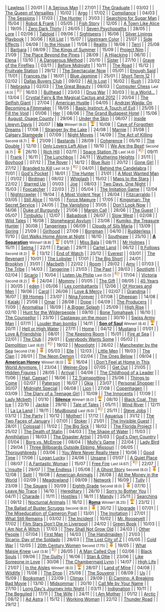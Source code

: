 | [Lawless](http://www.imdb.com/title/tt1212450/) | | 20/01 |
| [A Serious Man](http://www.imdb.com/title/tt1019452/) | | 27/01 |
| [The Graduate](http://www.imdb.com/title/tt0061722/) | | 03/02 |
| [The Queen of Versailles](http://www.imdb.com/title/tt2125666/) | | 10/02 |
| [Argo](http://www.imdb.com/title/tt1024648/) | | 17/02 |
| [Compliance](http://www.imdb.com/title/tt1971352/) | | 04/03 |
| [The Sessions](http://www.imdb.com/title/tt1866249/) | | 17/03 |
| [The Hunter](http://www.imdb.com/title/tt1703148/) | | 31/03 |
| [Searching for Sugar Man](http://www.imdb.com/title/tt2125608/) | | 15/04 |
| [Robot & Frank](http://www.imdb.com/title/tt1990314/) | | 05/05 |
| [Fish Story](http://www.imdb.com/title/tt1244666/) | | 12/05 |
| [A Town Like Alice](http://www.imdb.com/title/tt0049871/) | | 19/05 |
| [Zero Dark Thirty](http://www.imdb.com/title/tt1790885/) | | 26/05 |
| [Seven Psychopaths](http://www.imdb.com/title/tt1931533/) | | 28/05 |
| [Lore](http://www.imdb.com/title/tt1996310/) | | 02/06 |
| [Tabloid](http://www.imdb.com/title/tt1704619/) | | 09/06 |
| [Sightseers](http://www.imdb.com/title/tt2023690/) | | 16/06 |
| [Silver Linings Playbook](http://www.imdb.com/title/tt1045658/) | | 30/06 |
| [Kill List](http://www.imdb.com/title/tt1788391/) | | 15/07 |
| [Upstream Color](http://www.imdb.com/title/tt2084989/) | | 21/07 |
| [Side Effects](http://www.imdb.com/title/tt2053463/) | | 04/08 |
| [In the House](http://www.imdb.com/title/tt1964624/) | | 11/08 |
| [Reality](http://www.imdb.com/title/tt1846487/) | | 18/08 |
| [Terri](http://www.imdb.com/title/tt1687281/) | | 25/08 |
| [Barbara](http://www.imdb.com/title/tt2178941/) | | 08/09 |
| [The Kings of Summer](http://www.imdb.com/title/tt2179116/) | | 15/09 |
| [Project Nim](http://www.imdb.com/title/tt1814836/) | | 21/09 |
| [The Place Beyond the Pines](http://www.imdb.com/title/tt1817273/) | | 28/09 |
| [A Hijacking](http://www.imdb.com/title/tt2216240/) | | 06/10 |
| [Elena](http://www.imdb.com/title/tt1925421/) | | 13/10 |
| [A Dangerous Method](http://www.imdb.com/title/tt1571222/) | | 20/10 |
| [Sister](http://www.imdb.com/title/tt2062969/) | | 27/10 |
| [Grave of the Fireflies](http://www.imdb.com/title/tt0095327/) | | 03/11 |
| [Before Midnight](http://www.imdb.com/title/tt2209418/) | | 10/11 |
| [The Road](http://www.imdb.com/title/tt0898367/) | | 15/12 |
| [Fruitvale Station](http://www.imdb.com/title/tt2334649/) | | 29/12 |
| [The Spectacular Now](http://www.imdb.com/title/tt1714206/) | | 05/01 |
| [Enough Said](http://www.imdb.com/title/tt2390361/) | | 11/01 |
| [Frances Ha](http://www.imdb.com/title/tt2347569/) | | 18/01 |
| [Blue Jasmine](http://www.imdb.com/title/tt2334873/) | | 25/01 |
| [Short Term 12](http://www.imdb.com/title/tt2370248/) | | 02/02 |
| [Dallas Buyers Club](http://www.imdb.com/title/tt0790636/) | | 09/02 |
| [All Is Lost](http://www.imdb.com/title/tt2017038/) | | 16/02 |
| [Rush](http://www.imdb.com/title/tt1979320/) | | 23/02 |
| [Nebraska](http://www.imdb.com/title/tt1821549/) | | 02/03 |
| [The Great Beauty](http://www.imdb.com/title/tt2358891/) | | 09/03 |
| [Computer Chess](http://www.imdb.com/title/tt2007360/) <small>Last (4.0)</small> | ![Last](images/last.png) | 16/03 |
| [Bullhead](http://www.imdb.com/title/tt1821593/) | | 23/03 |
| [Drug War](http://www.imdb.com/title/tt2165735/) | | 30/03 |
| [In a World...](http://www.imdb.com/title/tt2294677/) | | 13/04 |
| [Crystal Fairy & the Magical Cactus and 2012](http://www.imdb.com/title/tt2332579/) | | 20/04 |
| [The Selfish Giant](http://www.imdb.com/title/tt2304426/) | | 27/04 |
| [American Hustle](http://www.imdb.com/title/tt1800241/) | | 04/05 |
| [Andrzej Wajda: On Becoming a Filmmaker](http://www.imdb.com/title/tt0466528/) | | 18/05 |
| [Basic Instinct: A Touch of Evil](http://www.imdb.com/title/tt2298261/) | | 25/05 |
| [Fill the Void](http://www.imdb.com/title/tt2219514/) | | 01/06 |
| [Her](http://www.imdb.com/title/tt1798709/) | | 08/06 |
| [The Grand Budapest Hotel](http://www.imdb.com/title/tt2278388/) | | 15/06 |
| [August: Osage County](http://www.imdb.com/title/tt1322269/) | | 29/06 |
| [Under the Skin](http://www.imdb.com/title/tt1441395/) | | 06/07 |
| [Inside Llewyn Davis](http://www.imdb.com/title/tt2042568/) | | 20/07 |
| [**Ida**](http://www.imdb.com/title/tt2718492/) <small>Winner! (9.0)</small> | ![Winner!](/images/first.png) | 10/08 |
| [Cave of Forgotten Dreams](http://www.imdb.com/title/tt1664894/) | | 17/08 |
| [Stranger by the Lake](http://www.imdb.com/title/tt2852458/) | | 24/08 |
| [Marnie](http://www.imdb.com/title/tt0058329/) | | 31/08 |
| [Calgary Stampede](http://www.imdb.com/title/tt0040200/) | | 07/09 |
| [Night Moves](http://www.imdb.com/title/tt2043933/) | | 14/09 |
| [The Act of Killing](http://www.imdb.com/title/tt2375605/) <small>Second (8.7)</small> | ![Second](/images/second.png) | 21/09 |
| [Bastards](http://www.imdb.com/title/tt0460012/) | | 28/09 |
| [Coherence](http://www.imdb.com/title/tt2866360/) | | 05/10 |
| [The Double](http://www.imdb.com/title/tt1825157/) | | 12/10 |
| [Only Lovers Left Alive](http://www.imdb.com/title/tt1714915/) | | 19/10 |
| [We Are the Best!](http://www.imdb.com/title/tt2364975/) <small>Second (8.7)</small> | ![Second](/images/second.png) | 26/10 |
| [Rich Hill](http://www.imdb.com/title/tt2548738/) | | 02/11 |
| [Space Station 76](http://www.imdb.com/title/tt2369317/) <small>Last (4.0)</small> | ![Last](images/last.png) | 09/11 |
| [Frank](http://www.imdb.com/title/tt1605717/) | | 16/11 |
| [The Lunchbox](http://www.imdb.com/title/tt2350496/) | | 24/11 |
| [Wuthering Heights](http://www.imdb.com/title/tt0032145/) | | 31/11 |
| [Boyhood](http://www.imdb.com/title/tt1065073/) | | 07/12 |
| [The Rover](http://www.imdb.com/title/tt2345737/) | | 14/12 |
| [Blue Ruin](http://www.imdb.com/title/tt2359024/) | | 20/12 |
| [Gone Girl](http://www.imdb.com/title/tt2267998/) | | 27/12 |
| [Branded to Kill](http://www.imdb.com/title/tt0061882/) <small>Last (4.5)</small> | ![Last](images/last.png) | 04/01 |
| [Behind the Candelabra](http://www.imdb.com/title/tt1291580/) | | 11/01 |
| [God's Pocket](http://www.imdb.com/title/tt2920808/) | | 18/01 |
| [The Hunter](http://www.imdb.com/title/tt1703148/) | | 21/01 |
| [A Most Wanted Man](http://www.imdb.com/title/tt1972571/) | | 01/02 |
| [Birdman](http://www.imdb.com/title/tt0061237/) | | 08/02 |
| [Whiplash](http://www.imdb.com/title/tt2582802/) | | 15/02 |
| [Maps to the Stars](http://www.imdb.com/title/tt2172584/) | | 22/02 |
| [Starred Up](http://www.imdb.com/title/tt2567712/) | | 01/03 |
| [Joe](http://www.imdb.com/title/tt2382396/) | | 08/03 |
| [Two Days, One Night](http://www.imdb.com/title/tt2737050/) | | 15/03 |
| [Foxcatcher](http://www.imdb.com/title/tt1100089/) | | 22/03 |
| [71](http://www.imdb.com/title/tt2614684/) | | 05/04 |
| [The Imitation Game](http://www.imdb.com/title/tt2084970/) | | 12/04 |
| [Nightcrawler](http://www.imdb.com/title/tt2872718/) | | 19/04 |
| [A Most Violent Year](http://www.imdb.com/title/tt2937898/) | | 26/04 |
| [Fitzcarraldo](http://www.imdb.com/title/tt0083946/) | | 03/05 |
| [Still Alice](http://www.imdb.com/title/tt3316960/) | | 10/05 |
| [Force Majeure](http://www.imdb.com/title/tt2121382/) | | 17/05 |
| [Kingsman: The Secret Service](https://www.imdb.com/title/tt2802144/) | | 24/05 |
| [The Vanishing](http://www.imdb.com/title/tt0096163/) | | 31/05 |
| [Don't Look Now](http://www.imdb.com/title/tt0069995/) | | 14/06 |
| [Duke of Burgundy](http://www.imdb.com/title/tt2570858/) | | 21/06 |
| [Margin Call](http://www.imdb.com/title/tt1615147/) | | 28/06 |
| [The Guest](http://www.imdb.com/title/tt2980592/) | | 05/07 |
| [Timbuktu](http://www.imdb.com/title/tt3409392/) | | 12/07 |
| [Babadook](http://www.imdb.com/title/tt2321549/) | | 26/07 |
| [Slow West](http://www.imdb.com/title/tt3205376/) | | 02/08 |
| [Wild Tales](http://www.imdb.com/title/tt3011894/) | | 16/08 |
| [Stonehearst Asylum](http://www.imdb.com/title/tt1772264/) | | 23/08 |
| [Kumiko, the Treasure Hunter](http://www.imdb.com/title/tt3263614/) | | 30/08 |
| [Tangerines](http://www.imdb.com/title/tt2991224/) | | 06/09 |
| [Clouds of Sils Maria](http://www.imdb.com/title/tt2452254/) | | 13/09 |
| [Spring](http://www.imdb.com/title/tt3395184/) | | 21/09 |
| [Girlhood](http://www.imdb.com/title/tt3655522/) | | 27/09 |
| [Borgman](http://www.imdb.com/title/tt1954315/) | | 04/10 |
| [Rudderless](http://www.imdb.com/title/tt1798243/) | | 11/10 |
| [Girl Walks Home Alone at Night](http://www.imdb.com/title/tt2326554/) | | 18/10 |
| [Southpaw](http://www.imdb.com/title/tt1798684/) | | 25/10 |
| [**A Separation**](http://www.imdb.com/title/tt1832382/) <small>Winner! (8.8)</small> | ![Winner!](/images/first.png) | 01/11 |
| [Miss Bala](http://www.imdb.com/title/tt1911600/) | | 08/11 |
| [Mr Holmes](http://www.imdb.com/title/tt3168230/) | | 15/11 |
| [Selma](http://www.imdb.com/title/tt1020072/) | | 22/11 |
| [Pariah](http://www.imdb.com/title/tt1233334/) | | 29/11 |
| [Cartel Land](http://www.imdb.com/title/tt4126304/) | | 06/12 |
| [It Follows](http://www.imdb.com/title/tt3235888/) <small>Second (8.2)</small> | ![Second](/images/second.png) | 13/12 |
| [End of Watch](http://www.imdb.com/title/tt1855199/) | | 20/12 |
| [Everest](http://www.imdb.com/title/tt2719848/) | | 03/01 |
| [The Revenant](http://www.imdb.com/title/tt1663202/) | | 10/01 |
| [The Lobster](http://www.imdb.com/title/tt3464902/) | | 17/01 |
| [The Big Short](http://www.imdb.com/title/tt1596363/) | | 24/01 |
| [Brooklyn](http://www.imdb.com/title/tt2381111/) | | 31/01 |
| [Macbeth](http://www.imdb.com/title/tt2884018/) | | 22/02 |
| [Room](http://www.imdb.com/title/tt3170832/) | | 29/02 |
| [Amy](http://www.imdb.com/title/tt2870648/) | | 07/03 |
| [The Tribe](http://www.imdb.com/title/tt1745787/) | | 14/03 |
| [Tangerine](http://www.imdb.com/title/tt3824458/) | | 21/03 |
| [The Past](http://www.imdb.com/title/tt2404461/) | | 28/03 |
| [Spotlight](http://www.imdb.com/title/tt1895587/) | | 02/04 |
| [Sicario](http://www.imdb.com/title/tt3397884/) | | 10/04 |
| [Listen Up Philip](http://www.imdb.com/title/tt3093546/) <small>Last (5.0)</small> | ![Last](images/last.png) | 17/04 |
| [Victoria](http://www.imdb.com/title/tt4226388/) <small>Second (8.2)</small> | ![Second](/images/second.png) | 24/04 |
| [Mommy](http://www.imdb.com/title/tt3612616/) | | 01/05 |
| [The Gift](http://www.imdb.com/title/tt4178092/) | | 08/05 |
| [45 Years](http://www.imdb.com/title/tt3544082/) | | 30/05 |
| [eden](http://www.imdb.com/title/tt1734433/) | | 05/06 |
| [Les combattants](http://www.imdb.com/title/tt2079926/) | | 12/06 |
| [Of Horses and Men](http://www.imdb.com/title/tt3074732/) | | 19/06 |
| [Carol](http://www.imdb.com/title/tt2402927/) | | 26/06 |
| [Love & Mercy](http://www.imdb.com/title/tt3774694/) | | 02/07 |
| [Grandma](http://www.imdb.com/title/tt4270516/) | | 16/07 |
| [99 Homes](http://www.imdb.com/title/tt2891174/) | | 23/07 |
| [Nina Forever](http://www.imdb.com/title/tt2885628/) | | 07/08 |
| [Dheepan](http://www.imdb.com/title/tt4082068/) | | 14/08 |
| [Kajaki](http://www.imdb.com/title/tt3622120/) | | 21/08 |
| [Omar](http://www.imdb.com/title/tt2852406/) | | 28/08 |
| [Dope](http://www.imdb.com/title/tt3850214/) | | 04/09 |
| [The Producers](http://www.imdb.com/title/tt0063462/) | | 11/09 |
| [Anomalisa](http://www.imdb.com/title/tt2401878/) | | 18/09 |
| [A Bigger Splash](http://www.imdb.com/title/tt2056771/) | | 25/09 |
| [High Rise](http://www.imdb.com/title/tt0125141/) | | 02/10 |
| [Hunt for the Wilderpeople](http://www.imdb.com/title/tt4698684/) | | 09/10 |
| [Bone Tomahawk](http://www.imdb.com/title/tt2494362/) | | 16/10 |
| [The Counsellor](http://www.imdb.com/title/tt2193215/) | | 23/10 |
| [Castaway on the moon](http://www.imdb.com/title/tt1499666/) | | 30/10 |
| [Swiss Army Man](http://www.imdb.com/title/tt4034354/) | | 07/11 |
| [Louder than bombs](http://www.imdb.com/title/tt2217859/) | | 14/11 |
| [**Son of Saul**](http://www.imdb.com/title/tt3808342/) <small>Winner! (8.4)</small> | ![Winner!](/images/first.png) | 20/11 |
| [Hell or High Water](http://www.imdb.com/title/tt2582782/) | | 27/11 |
| [Home](http://www.imdb.com/title/tt2224026/) | | 04/12 |
| [Mustang](http://www.imdb.com/title/tt3966404/) | | 01/01 |
| [Love & Friendship](http://www.imdb.com/title/tt3068194/) | | 08/01 |
| [The Keeping Room](http://www.imdb.com/title/tt2488778/) | | 15/01 |
| [Fire at Sea](http://www.imdb.com/title/tt3652526/) | | 22/01 |
| [The Club](http://www.imdb.com/title/tt4375438/) | | 29/01 |
| [Everybody Wants Some](http://www.imdb.com/title/tt2937696/) | | 05/02 |
| [Demolition](http://www.imdb.com/title/tt1172049/) <small>Last (6.0)</small> | ![Last](images/last.png) | 19/02 |
| [Moonlight](http://www.imdb.com/title/tt4975722/) | | 26/02 |
| [Manchester by the Sea](http://www.imdb.com/title/tt4034228/) <small>Second (7.8)</small> | ![Second](/images/second.png) | 05/03 |
| [Elle](http://www.imdb.com/title/tt3716530/) | | 12/03 |
| [Little Men](http://www.imdb.com/title/tt4919484/) | | 19/03 |
| [The Clan](http://www.imdb.com/title/tt4411504/) | | 26/01 |
| [The Neon Demon](http://www.imdb.com/title/tt1974419/) | | 02/04 |
| [The Ones Below](http://www.imdb.com/title/tt4126438/) | | 09/04 |
| [**American Honey**](http://www.imdb.com/title/tt3721936/) <small>Winner! (8.0)</small> | ![Winner!](/images/first.png) | 16/04 |
| [I Don't Feel at Home in This World Anymore.](http://www.imdb.com/title/tt5710514/) | | 23/04 |
| [Weiner-Dog](http://www.imdb.com/title/tt4144190/) | | 07/05 |
| [Get Out](http://www.imdb.com/title/tt4846340/) | | 21/05 |
| [Hidden Figures](http://www.imdb.com/title/tt4846340/) | | 28/05 |
| [Arrival](http://www.imdb.com/title/tt2543164/) | | 04/06 |
| [The Childhood of a Leader](http://www.imdb.com/title/tt2815902/) | | 11/06 |
| [Hail, Caesar!](http://www.imdb.com/title/tt0475290/) | | 18/06 |
| [T2 Trainspotting](http://www.imdb.com/title/tt2763304/) | | 25/06 |
| [Things to Come](http://www.imdb.com/title/tt4120176/) | | 02/07 |
| [Paterson](http://www.imdb.com/title/tt5247022/) | | 16/07 |
| [Okja](http://www.imdb.com/title/tt3967856/) | | 23/07 |
| [Personal Shopper](http://www.imdb.com/title/tt4714782/) | | 30/07 |
| [Midnight Special](http://www.imdb.com/title/tt2649554/) | | 06/08 |
| [Lion](http://www.imdb.com/title/tt3741834/) | | 27/08 |
| [Copenhagen](http://www.imdb.com/title/tt2459156/) | | 03/09 |
| [The Diary of a Teenage Girl](http://www.imdb.com/title/tt3172532/) | | 10/09 |
| [The Innocents](http://www.imdb.com/title/tt4370784/) | | 17/09 |
| [Lady Mcbeth](http://www.imdb.com/title/tt4291600/) | | 01/10 |
| [**Silence**](http://www.imdb.com/title/tt0490215/) <small>Winner! (8.0)</small> | ![Winner!](/images/first.png) | 08/10 |
| [Black Coal, Thin Ice](http://www.imdb.com/title/tt3469910/) | | 22/10 |
| [Jackie](http://www.imdb.com/title/tt1619029/) | | 29/10 |
| [Tale of Tales](http://www.imdb.com/title/tt3278330/) | | 05/11 |
| [Wind River](http://www.imdb.com/title/tt5362988/) | | 12/11 |
| [La La Land](http://www.imdb.com/title/tt3783958/) | | 19/11 |
| [Mudbound](http://www.imdb.com/title/tt2396589/) <small>Last (6.0)</small> | ![Last](images/last.png) | 25/11 |
| [Steve Jobs](http://www.imdb.com/title/tt2080374/) | | 03/12 |
| [The Party](http://www.imdb.com/title/tt5814592/) | | 10/12 |
| [Mother!](http://www.imdb.com/title/tt5109784/) | | 17/12 |
| [Aquarius](http://www.imdb.com/title/tt5221584/) | | 31/12 |
| [The Two Faces of January](http://www.imdb.com/title/tt1976000/) | | 07/01 |
| [Stoker](http://www.imdb.com/title/tt1682180/) | | 21/01 |
| [The Invisible Guest](http://www.imdb.com/title/tt4857264/) | | 28/01 |
| [Colossal](http://www.imdb.com/title/tt4680182/) | | 11/02 |
| [The Big Sick](http://www.imdb.com/title/tt5462602/) | | 18/02 |
| [The Florida Project](http://www.imdb.com/title/tt5649144/) | | 25/02 |
| [The Death of Stalin](http://www.imdb.com/title/tt4686844/) | | 04/03 |
| [The Shape of Water](http://www.imdb.com/title/tt5580390/) | | 11/03 |
| [Annihilation](http://www.imdb.com/title/tt2798920/) | | 18/03 |
| [The Disaster Artist](http://www.imdb.com/title/tt3521126/) | | 25/03 |
| [God's Own Country](http://www.imdb.com/title/tt5635086/) | | 01/04 |
| [Borg vs. McEnroe](http://www.imdb.com/title/tt5727282/) | | 08/04 |
| [Molly's Game](http://www.imdb.com/title/tt4209788/) | | 22/04 |
| [Lady Bird](http://www.imdb.com/title/tt4925292/) | | 29/04 |
| [Three Billboards Outside Ebbing, Missouri](http://www.imdb.com/title/tt5027774/) | | 06/05 |
| [Thoroughbreds](http://www.imdb.com/title/tt5649108/) | | 03/06 |
| [You Were Never Really Here](http://www.imdb.com/title/tt5742374/) | | 10/06 |
| [Good Time](http://www.imdb.com/title/tt4846232/) | | 17/06 |
| [Logan Lucky](https://www.imdb.com/title/tt5439796/) | | 24/06 |
| [Unsane](http://www.imdb.com/title/tt7153766/) | | 01/07 |
| [A Quiet Place](http://www.imdb.com/title/tt6644200/) | | 08/07 |
| [A Fantastic Woman](http://www.imdb.com/title/tt5639354/) | | 15/07 |
| [Free Fire](http://www.imdb.com/title/tt4158096/) <small>Last (4.67)</small> | ![Last](images/last.png) | 22/07 |
| [L'insulte](https://www.imdb.com/title/tt7048622/) | | 29/07 |
| [The Endless](http://www.imdb.com/title/tt3986820/) | | 05/08 |
| [A Ghost Story](http://www.imdb.com/title/tt6265828/) <small>Second (8.0)</small> | ![Second](/images/second.png) | 12/08 |
| [Split](http://www.imdb.com/title/tt4972582/) | | 19/08 |
| [American Animals](http://www.imdb.com/title/tt6212478/) | | 26/08 |
| [All the Money in the World](http://www.imdb.com/title/tt5294550/) | | 02/09 |
| [Meadowland](http://www.imdb.com/title/tt3529656/) | | 09/09 |
| [Network](http://www.imdb.com/title/tt0074958/) | | 16/09 |
| [Tully](http://www.imdb.com/title/tt5610554/) | | 23/09 |
| [The Square](http://www.imdb.com/title/tt4995790/) | | 30/09 |
| [Eighth Grade](http://www.imdb.com/title/tt7014006/) <small>Second (8.0)</small> | ![Second](/images/second.png) | 07/10 |
| [Leave No Trace](http://www.imdb.com/title/tt3892172/) | | 14/10 |
| [Hereditary](http://www.imdb.com/title/tt7784604/) | | 28/10 |
| [Sorry to Bother You](http://www.imdb.com/title/tt5688932/) | | 04/11 |
| [Charade](http://www.imdb.com/title/tt0056923/) | | 11/11 |
| [Hostiles](http://www.imdb.com/title/tt5478478/) | | 18/11 |
| [Mandy](http://www.imdb.com/title/tt6998518/) | | 25/11 |
| [Searching](http://www.imdb.com/title/tt7668870/) | | 09/12 |
| [Nocturnal Animals](http://www.imdb.com/title/tt4550098/) | | 16/12 |
| [**Roma**](http://www.imdb.com/title/tt6155172/) <small>Winner! (8.25)</small> | ![Winner!](/images/first.png) | 23/12 |
| [The Ballad of Buster Scruggs](http://www.imdb.com/title/tt6412452/) <small>Second (8.0)</small> | ![Second](/images/second.png) | 30/12 |
| [Upgrade](https://www.imdb.com/title/tt6499752/) | | 07/01 |
| [The Miseducation of Cameron Post](https://www.imdb.com/title/tt6257174/) | | 13/01 |
| [The Invitation](https://www.imdb.com/title/tt2400463/) | | 27/01 |
| [What Still Remains](https://www.imdb.com/title/tt6013156/) | | 03/02 |
| [The Incident](https://www.imdb.com/title/tt3528756/) | | 10/02 |
| [Mr. Roosevelt](https://www.imdb.com/title/tt6212496/) | | 17/02 |
| [Film Stars Don't Die in Liverpool](https://www.imdb.com/title/tt5711148/) | | 24/02 |
| [Green Book](https://www.imdb.com/title/tt6966692/) | | 10/03 |
| [I Am Not A Witch](https://www.imdb.com/title/tt6213284/) | | 17/03 |
| [They Shall Not Grow Old](https://www.imdb.com/title/tt7905466/) | | 24/03 |
| [Other People](https://www.imdb.com/title/tt4158876/) | | 07/04 |
| [First Man](https://www.imdb.com/title/tt1213641/) | | 14/03 |
| [The Handmaiden](https://www.imdb.com/title/tt4016934/) | | 21/03 |
| [Sicario: Day of the Soldado](https://www.imdb.com/title/tt5052474/) | | 28/03 |
| [The Lost City of Z](https://www.imdb.com/title/tt1212428/) | | 05/05 |
| [Cold War](https://www.imdb.com/title/tt6543652/) | | 12/05 |
| [20th Century Women](https://www.imdb.com/title/tt4385888/) <small>Second (7.75)</small> | ![Second](/images/second.png) | 19/05 |
| [What Maisie Knew](https://www.imdb.com/title/tt1932767/) <small>Last (3.8)</small> | ![Last](images/last.png) | 26/05 |
| [A Man Called Ove](https://www.imdb.com/title/tt4080728/) | | 02/06 |
| [Black Souls](https://www.imdb.com/title/tt3894190/) | | 09/06 |
| [The Guilty](https://www.imdb.com/title/tt6742252/) | | 16/06 |
| [Stan & Ollie](https://www.imdb.com/title/tt3385524/) | | 23/06 |
| [Like Someone in Love](https://www.imdb.com/title/tt1843287/) | | 30/06 |
| [The Chambermaid Lynn](https://www.imdb.com/title/tt3290440/) | | 14/07 |
| [High Life](https://www.imdb.com/title/tt4827558/) | | 21/07 |
| [In the Aisles](https://www.imdb.com/title/tt6263618/) <small>Winner! (8.0)</small> | ![Winner!](/images/first.png) | 28/07 |
| [Land of Mine](https://www.imdb.com/title/tt3841424/) | | 04/08 |
| [Wildlife](https://www.imdb.com/title/tt5929754/) | | 11/08 |
| [The Drop](https://www.imdb.com/title/tt1600196/) | | 25/08 |
| [The Souvenir](https://www.imdb.com/title/tt6920356/) | | 08/09 |
| [Us](https://www.imdb.com/title/tt6857112/) | | 15/09 |
| [Booksmart](https://www.imdb.com/title/tt1489887/) | | 22/09 |
| [Climax](https://www.imdb.com/title/tt8359848/) | | 29/09 |
| [El Camino: A Breaking Bad Movie](https://www.imdb.com/title/tt9243946/) | | 13/10 |
| [Midsommar](https://www.imdb.com/title/tt8772262/) | | 20/10 |
| [Call Me by Your Name](https://www.imdb.com/title/tt5726616/) | | 27/10 |
| [Long Day's Journey Into Night](https://www.imdb.com/title/tt8185182/) | | 03/11 |
| [Indignation](https://www.imdb.com/title/tt4193394/) | | 10/11 |
| [The Beguiled](https://www.imdb.com/title/tt5592248/) | | 17/11 |
| [The Wife](https://www.imdb.com/title/tt3750872/) | | 24/11 |
| [I Am Mother](https://www.imdb.com/title/tt6292852/) | | 01/12 |
| [Arctic](https://www.imdb.com/title/tt6820256/) | | 08/12 |
| [Ad Astra](https://www.imdb.com/title/tt2935510/) | | 15/12 |
| [Working Woman](https://www.imdb.com/title/tt8844204/) | | 22/12 |
| [Thunder Road](https://www.imdb.com/title/tt7738450/) | | 29/12 |
